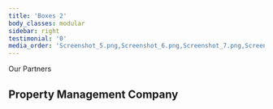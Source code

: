 ```yaml
---
title: 'Boxes 2'
body_classes: modular
sidebar: right
testimonial: '0'
media_order: 'Screenshot_5.png,Screenshot_6.png,Screenshot_7.png,Screenshot_8.png,Screenshot_9.png'
---
```


<span class="pseudo--dash d-inline-block mx-auto items-center text-green-400"> Our Partners </span>
## Property Management Company